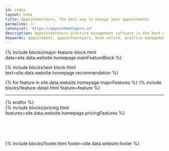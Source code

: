 ```yaml
---
id: index
layout: home
title: AppointmentGuru. The best way to manage your appointments
permalink: //
canonical: 'https://appointmentguru.co'
description: AppointmentGuru practice management software is the best way to manage your appointments and your business
keywords: appointment, appointmentguru, book online, practice management, schedule, calendar, invoicing, administration, physio, biokinetics
---
```


{% include blocks/major-feature-block.html data=site.data.website.homepage.mainFeatureBlock %}

{% include blocks/text-block.html text=site.data.website.homepage.recommendation %}
<div id='product'></div>
{% for feature in site.data.website.homepage.majorFeatures %}
{% include blocks/feature-detail.html feature=feature %}
<hr/>
{% endfor %}

<div id='pricing'></div>
<div class='block' >
{% include blocks/pricing.html features=site.data.website.homepage.pricingFeatures %}
</div>

<div class='clearfix' style='margin-bottom: 80px;' ></div>

{% include blocks/footer.html footer=site.data.website.footer %}

